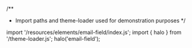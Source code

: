 <!--
type: template
name: email-field
-->
/**
 * Import paths and theme-loader used for demonstration purposes
 */

import '/resources/elements/email-field/index.js';
import { halo } from '/theme-loader.js';
halo('email-field');
